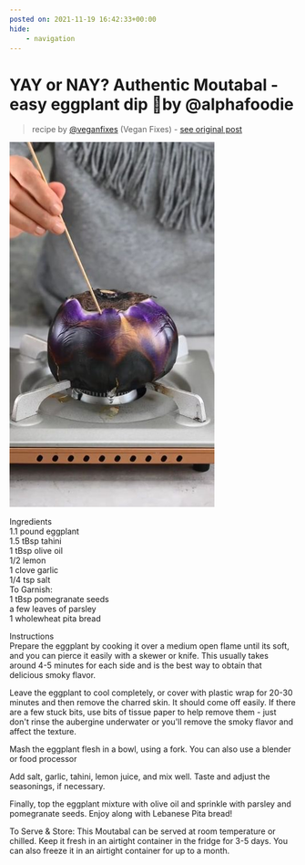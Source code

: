 ```yaml
---
posted on: 2021-11-19 16:42:33+00:00
hide:
    - navigation
---
```


# YAY or NAY? Authentic Moutabal - easy eggplant dip 🤩by @alphafoodie 

> recipe by [@veganfixes](https://www.instagram.com/veganfixes/) 
(Vegan Fixes) - [see original post](https://instagram.com/p/CWdupNPDd1Z)

![](../img/veganfixes_19-11-2021_1611.png)

  
Ingredients  
1.1 pound eggplant  
1.5 tBsp tahini  
1 tBsp olive oil  
1/2 lemon  
1 clove garlic  
1/4 tsp salt  
To Garnish:  
1 tBsp pomegranate seeds  
a few leaves of parsley  
1 wholewheat pita bread   
  
Instructions  
Prepare the eggplant by cooking it over a medium open flame until its soft, and you can pierce it easily with a skewer or knife. This usually takes around 4-5 minutes for each side and is the best way to obtain that delicious smoky flavor.  
  
Leave the eggplant to cool completely, or cover with plastic wrap for 20-30 minutes and then remove the charred skin. It should come off easily. If there are a few stuck bits, use bits of tissue paper to help remove them - just don't rinse the aubergine underwater or you'll remove the smoky flavor and affect the texture.  
  
Mash the eggplant flesh in a bowl, using a fork. You can also use a blender or food processor  
   
Add salt, garlic, tahini, lemon juice, and mix well. Taste and adjust the seasonings, if necessary.  
  
Finally, top the eggplant mixture with olive oil and sprinkle with parsley and pomegranate seeds. Enjoy along with Lebanese Pita bread!  
  
To Serve & Store: This Moutabal can be served at room temperature or chilled. Keep it fresh in an airtight container in the fridge for 3-5 days. You can also freeze it in an airtight container for up to a month.   
